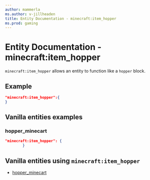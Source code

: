 ```yaml
---
author: mammerla
ms.author: v-jillheaden
title: Entity Documentation - minecraft:item_hopper
ms.prod: gaming
---
```


# Entity Documentation - minecraft:item_hopper

`minecraft:item_hopper` allows an entity to function like a `hopper` block.

## Example

```json
"minecraft:item_hopper":{
}
```

## Vanilla entities examples

### hopper_minecart

```json
"minecraft:item_hopper": {
        }
```

## Vanilla entities using `minecraft:item_hopper`

- [hopper_minecart](../../../../Source/VanillaBehaviorPack_Snippets/entities/hopper_minecart.md)